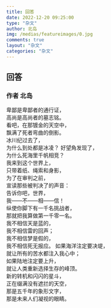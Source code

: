 ```yaml
---
title: 回答
date: 2022-12-20 09:25:00
type: "杂文"
author: 北岛
img: /medias/featureimages/0.jpg
comments: true
layout: "杂文"
categories: "杂文"
---
```

## 回答
### 作者 北岛  
卑鄙是卑鄙者的通行证，  
高尚是高尚者的墓志铭。    
看吧，在那镀金的天空中，  
飘满了死者弯曲的倒影。  
冰川纪过去了，  
为什么到处都是冰凌？
好望角发现了，   
为什么死海里千帆相竞？  
我来到这个世界上，  
只带着纸、绳索和身影，  
为了在审判之前，   
宣读那些被判决了的声音：   
告诉你吧，世界，   
我——不——相——信！  
纵使你脚下有一千名挑战者，   
那就把我算做第一千零一名。   
我不相信天是蓝的，   
我不相信雷的回声；  
我不相信梦是假的，  
我不相信死无报应。
如果海洋注定要决堤，   
就让所有的苦水都注入我心中；   
如果陆地注定要上升，   
就让人类重新选择生存的峰顶。   
新的转机和闪闪的星斗，   
正在缀满没有遮拦的天空，   
那是五千年的象形文字，  
那是未来人们凝视的眼睛。  